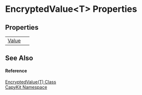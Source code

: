 # EncryptedValue&lt;T&gt; Properties




## Properties
<table>
<tr>
<td><a href="P_CapyKit_EncryptedValue_1_Value.md">Value</a></td>
<td> </td></tr>
</table>

## See Also


#### Reference
<a href="T_CapyKit_EncryptedValue_1.md">EncryptedValue(T) Class</a>  
<a href="N_CapyKit.md">CapyKit Namespace</a>  
